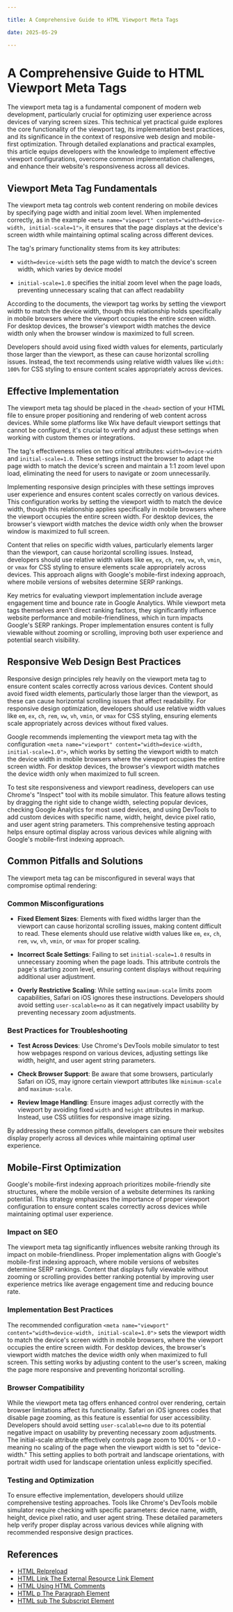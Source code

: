 ```yaml
---

title: A Comprehensive Guide to HTML Viewport Meta Tags

date: 2025-05-29

---
```



# A Comprehensive Guide to HTML Viewport Meta Tags

The viewport meta tag is a fundamental component of modern web development, particularly crucial for optimizing user experience across devices of varying screen sizes. This technical yet practical guide explores the core functionality of the viewport tag, its implementation best practices, and its significance in the context of responsive web design and mobile-first optimization. Through detailed explanations and practical examples, this article equips developers with the knowledge to implement effective viewport configurations, overcome common implementation challenges, and enhance their website's responsiveness across all devices.


## Viewport Meta Tag Fundamentals

The viewport meta tag controls web content rendering on mobile devices by specifying page width and initial zoom level. When implemented correctly, as in the example `<meta name="viewport" content="width=device-width, initial-scale=1">`, it ensures that the page displays at the device's screen width while maintaining optimal scaling across different devices.

The tag's primary functionality stems from its key attributes:

- `width=device-width` sets the page width to match the device's screen width, which varies by device model

- `initial-scale=1.0` specifies the initial zoom level when the page loads, preventing unnecessary scaling that can affect readability

According to the documents, the viewport tag works by setting the viewport width to match the device width, though this relationship holds specifically in mobile browsers where the viewport occupies the entire screen width. For desktop devices, the browser's viewport width matches the device width only when the browser window is maximized to full screen.

Developers should avoid using fixed width values for elements, particularly those larger than the viewport, as these can cause horizontal scrolling issues. Instead, the text recommends using relative width values like `width: 100%` for CSS styling to ensure content scales appropriately across devices.


## Effective Implementation

The viewport meta tag should be placed in the `<head>` section of your HTML file to ensure proper positioning and rendering of web content across devices. While some platforms like Wix have default viewport settings that cannot be configured, it's crucial to verify and adjust these settings when working with custom themes or integrations.

The tag's effectiveness relies on two critical attributes: `width=device-width` and `initial-scale=1.0`. These settings instruct the browser to adapt the page width to match the device's screen and maintain a 1:1 zoom level upon load, eliminating the need for users to navigate or zoom unnecessarily.

Implementing responsive design principles with these settings improves user experience and ensures content scales correctly on various devices. This configuration works by setting the viewport width to match the device width, though this relationship applies specifically in mobile browsers where the viewport occupies the entire screen width. For desktop devices, the browser's viewport width matches the device width only when the browser window is maximized to full screen.

Content that relies on specific width values, particularly elements larger than the viewport, can cause horizontal scrolling issues. Instead, developers should use relative width values like `em`, `ex`, `ch`, `rem`, `vw`, `vh`, `vmin`, or `vmax` for CSS styling to ensure elements scale appropriately across devices. This approach aligns with Google's mobile-first indexing approach, where mobile versions of websites determine SERP rankings.

Key metrics for evaluating viewport implementation include average engagement time and bounce rate in Google Analytics. While viewport meta tags themselves aren't direct ranking factors, they significantly influence website performance and mobile-friendliness, which in turn impacts Google's SERP rankings. Proper implementation ensures content is fully viewable without zooming or scrolling, improving both user experience and potential search visibility.


## Responsive Web Design Best Practices

Responsive design principles rely heavily on the viewport meta tag to ensure content scales correctly across various devices. Content should avoid fixed width elements, particularly those larger than the viewport, as these can cause horizontal scrolling issues that affect readability. For responsive design optimization, developers should use relative width values like `em`, `ex`, `ch`, `rem`, `vw`, `vh`, `vmin`, or `vmax` for CSS styling, ensuring elements scale appropriately across devices without fixed values.

Google recommends implementing the viewport meta tag with the configuration `<meta name="viewport" content="width=device-width, initial-scale=1.0">`, which works by setting the viewport width to match the device width in mobile browsers where the viewport occupies the entire screen width. For desktop devices, the browser's viewport width matches the device width only when maximized to full screen.

To test site responsiveness and viewport readiness, developers can use Chrome's "Inspect" tool with its mobile simulator. This feature allows testing by dragging the right side to change width, selecting popular devices, checking Google Analytics for most used devices, and using DevTools to add custom devices with specific name, width, height, device pixel ratio, and user agent string parameters. This comprehensive testing approach helps ensure optimal display across various devices while aligning with Google's mobile-first indexing approach.


## Common Pitfalls and Solutions

The viewport meta tag can be misconfigured in several ways that compromise optimal rendering:


### Common Misconfigurations

- **Fixed Element Sizes**: Elements with fixed widths larger than the viewport can cause horizontal scrolling issues, making content difficult to read. These elements should use relative width values like `em`, `ex`, `ch`, `rem`, `vw`, `vh`, `vmin`, or `vmax` for proper scaling.

- **Incorrect Scale Settings**: Failing to set `initial-scale=1.0` results in unnecessary zooming when the page loads. This attribute controls the page's starting zoom level, ensuring content displays without requiring additional user adjustment.

- **Overly Restrictive Scaling**: While setting `maximum-scale` limits zoom capabilities, Safari on iOS ignores these instructions. Developers should avoid setting `user-scalable=no` as it can negatively impact usability by preventing necessary zoom adjustments.


### Best Practices for Troubleshooting

- **Test Across Devices**: Use Chrome's DevTools mobile simulator to test how webpages respond on various devices, adjusting settings like width, height, and user agent string parameters.

- **Check Browser Support**: Be aware that some browsers, particularly Safari on iOS, may ignore certain viewport attributes like `minimum-scale` and `maximum-scale`.

- **Review Image Handling**: Ensure images adjust correctly with the viewport by avoiding fixed `width` and `height` attributes in markup. Instead, use CSS utilities for responsive image sizing.

By addressing these common pitfalls, developers can ensure their websites display properly across all devices while maintaining optimal user experience.


## Mobile-First Optimization

Google's mobile-first indexing approach prioritizes mobile-friendly site structures, where the mobile version of a website determines its ranking potential. This strategy emphasizes the importance of proper viewport configuration to ensure content scales correctly across devices while maintaining optimal user experience.


### Impact on SEO

The viewport meta tag significantly influences website ranking through its impact on mobile-friendliness. Proper implementation aligns with Google's mobile-first indexing approach, where mobile versions of websites determine SERP rankings. Content that displays fully viewable without zooming or scrolling provides better ranking potential by improving user experience metrics like average engagement time and reducing bounce rate.


### Implementation Best Practices

The recommended configuration `<meta name="viewport" content="width=device-width, initial-scale=1.0">` sets the viewport width to match the device's screen width in mobile browsers, where the viewport occupies the entire screen width. For desktop devices, the browser's viewport width matches the device width only when maximized to full screen. This setting works by adjusting content to the user's screen, making the page more responsive and preventing horizontal scrolling.


### Browser Compatibility

While the viewport meta tag offers enhanced control over rendering, certain browser limitations affect its functionality. Safari on iOS ignores codes that disable page zooming, as this feature is essential for user accessibility. Developers should avoid setting `user-scalable=no` due to its potential negative impact on usability by preventing necessary zoom adjustments. The initial-scale attribute effectively controls page zoom to 100% - or 1.0 - meaning no scaling of the page when the viewport width is set to "device-width." This setting applies to both portrait and landscape orientations, with portrait width used for landscape orientation unless explicitly specified.


### Testing and Optimization

To ensure effective implementation, developers should utilize comprehensive testing approaches. Tools like Chrome's DevTools mobile simulator require checking with specific parameters: device name, width, height, device pixel ratio, and user agent string. These detailed parameters help verify proper display across various devices while aligning with recommended responsive design practices.

## References

- [HTML Relpreload](https://github.com/serpuniversity/learn/blob/main/html/HTML%20Relpreload.md)
- [HTML Link The External Resource Link Element](https://github.com/serpuniversity/learn/blob/main/html/HTML%20Link%20The%20External%20Resource%20Link%20Element.md)
- [HTML Using HTML Comments](https://github.com/serpuniversity/learn/blob/main/html/HTML%20Using%20HTML%20Comments.md)
- [HTML p The Paragraph Element](https://github.com/serpuniversity/learn/blob/main/html/HTML%20p%20The%20Paragraph%20Element.md)
- [HTML sub The Subscript Element](https://github.com/serpuniversity/learn/blob/main/html/HTML%20sub%20The%20Subscript%20Element.md)